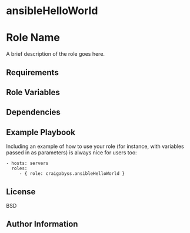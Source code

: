 # ansibleHelloWorld

Role Name
=========

A brief description of the role goes here.

Requirements
------------


Role Variables
--------------



Dependencies
------------



Example Playbook
----------------

Including an example of how to use your role (for instance, with variables passed in as parameters) is always nice for users too:

    - hosts: servers
      roles:
         - { role: craigabyss.ansibleHelloWorld }

License
-------

BSD

Author Information
------------------

